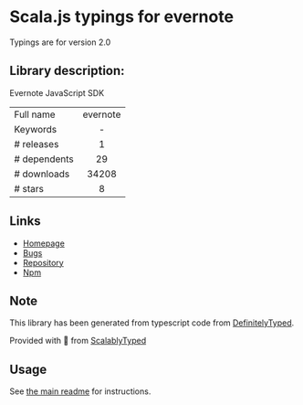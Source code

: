 
# Scala.js typings for evernote

Typings are for version 2.0

## Library description:
Evernote JavaScript SDK

|                    |                 |
| ------------------ | :-------------: |
| Full name          | evernote |
| Keywords           | - |
| # releases         | 1 |
| # dependents       | 29 |
| # downloads        | 34208 |
| # stars            | 8 |

## Links
- [Homepage](https://github.com/evernote/evernote-sdk-js#readme)
- [Bugs](https://github.com/evernote/evernote-sdk-js/issues)
- [Repository](https://github.com/evernote/evernote-sdk-js)
- [Npm](https://www.npmjs.com/package/evernote)
    


## Note
This library has been generated from typescript code from [DefinitelyTyped](https://definitelytyped.org).

Provided with :purple_heart: from [ScalablyTyped](https://github.com/oyvindberg/ScalablyTyped)

## Usage
See [the main readme](../../readme.md) for instructions.


